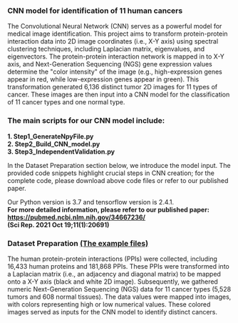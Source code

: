 ### CNN model for identification of 11 human cancers  

The Convolutional Neural Network (CNN) serves as a powerful model for medical image identification. This project aims to transform protein-protein interaction data into 2D image coordinates (i.e., X-Y axis) using spectral clustering techniques, including Laplacian matrix, eigenvalues, and eigenvectors. The protein-protein interaction network is mapped in to X-Y axis, and Next-Generation Sequencing (NGS) gene expression values determine the "color intensity" of the image (e.g., high-expression genes appear in red, while low-expression genes appear in green). This transformation generated 6,136 distinct tumor 2D images for 11 types of cancer. These images are then input into a CNN model for the classification of 11 cancer types and one normal type.

### The main scripts for our CNN model include:  
**1. Step1_GenerateNpyFile.py**  
**2. Step2_Build_CNN_model.py**  
**3. Step3_IndependentValidation.py**  

In the Dataset Preparation section below, we introduce the model input. The provided code snippets highlight crucial steps in CNN creation; for the complete code, please download above code files or refer to our published paper.

Our Python version is 3.7 and tensorflow version is 2.4.1.  
**For more detailed information, please refer to our published paper:**  
**https://pubmed.ncbi.nlm.nih.gov/34667236/**  
**(Sci Rep. 2021 Oct 19;11(1):20691)**
  
  
### Dataset Preparation [(The example files)](https://github.com/ChuangYiHsuan/CNN-model-for-identification-of-11-human-cancers/tree/main/input_examples)  
  
The human protein-protein interactions (PPIs) were collected, including 16,433 human proteins and 181,868 PPIs. These PPIs were transformed into a Laplacian matrix (i.e., an adjacency and diagonal matrix) to be mapped onto a X-Y axis (black and white 2D image). Subsequently, we gathered numeric Next-Generation Sequencing (NGS) data for 11 cancer types (5,528 tumors and 608 normal tissues). The data values were mapped into images, with colors representing high or low numerical values. These colored images served as inputs for the CNN model to identify distinct cancers.
